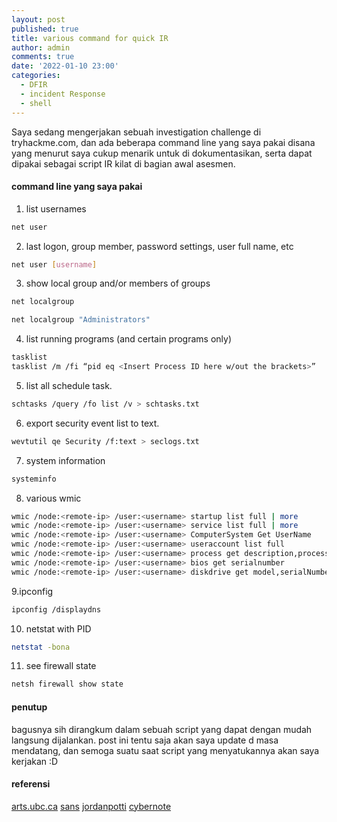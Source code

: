 ```yaml
---
layout: post
published: true
title: various command for quick IR
author: admin
comments: true
date: '2022-01-10 23:00'
categories:
  - DFIR
  - incident Response
  - shell
---
```

Saya sedang mengerjakan sebuah investigation challenge di tryhackme.com,
dan ada beberapa command line yang saya pakai disana yang menurut saya cukup menarik untuk di dokumentasikan,
serta dapat dipakai sebagai script IR kilat di bagian awal asesmen.

<!--more-->
#### command line yang saya pakai

1. list usernames
```bash
net user
```

2. last logon, group member, password settings, user full name, etc
```bash
net user [username]
```

3. show local group and/or members of groups
```bash
net localgroup
```
```bash
net localgroup "Administrators"
```

4. list running programs (and certain programs only)
```bash
tasklist
tasklist /m /fi “pid eq <Insert Process ID here w/out the brackets>”
```

5. list all schedule task.
```bash
schtasks /query /fo list /v > schtasks.txt
```

6. export security event list to text.
```bash
wevtutil qe Security /f:text > seclogs.txt
```

7. system information
```bash
systeminfo
```

8. various wmic
```bash
wmic /node:<remote-ip> /user:<username> startup list full | more
wmic /node:<remote-ip> /user:<username> service list full | more
wmic /node:<remote-ip> /user:<username> ComputerSystem Get UserName
wmic /node:<remote-ip> /user:<username> useraccount list full
wmic /node:<remote-ip> /user:<username> process get description,processid,parentprocessid,commandline /format:csv
wmic /node:<remote-ip> /user:<username> bios get serialnumber
wmic /node:<remote-ip> /user:<username> diskdrive get model,serialNumber,size,mediaType
```
9.ipconfig
```bash
ipconfig /displaydns
```

10. netstat with PID
```bash
netstat -bona
```

11. see firewall state
```bash
netsh firewall show state
```

#### penutup

bagusnya sih dirangkum dalam sebuah script yang dapat dengan mudah langsung dijalankan.
post ini tentu saja akan saya update d masa mendatang, dan semoga suatu saat script yang menyatukannya akan saya kerjakan :D

#### referensi

[arts.ubc.ca](https://isit.arts.ubc.ca/how-to-locate-serial-number-of-computer/)
[sans](https://www.sans.org/blog/wmic-for-incident-response/)
[jordanpotti](https://jordanpotti.com/2017/01/20/basics-of-windows-incident-response/)
[cybernote](http://www.cybernote.net/index.php/2020/05/02/practical-incident-response-commands-wmic/)
